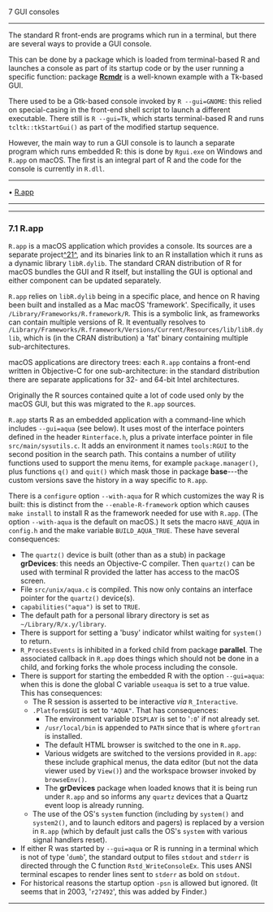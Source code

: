 7 GUI consoles

---

The standard R front-ends are programs which run in a terminal, but
there are several ways to provide a GUI console.

This can be done by a package which is loaded from terminal-based R and
launches a console as part of its startup code or by the user running a
specific function: package
[**Rcmdr**](https://CRAN.R-project.org/package=Rcmdr) is a well-known
example with a Tk-based GUI.

There used to be a Gtk-based console invoked by `R --gui=GNOME`: this
relied on special-casing in the front-end shell script to launch a
different executable. There still is `R --gui=Tk`, which starts
terminal-based R and runs `tcltk::tkStartGui()` as part of the modified
startup sequence.

However, the main way to run a GUI console is to launch a separate
program which runs embedded R: this is done by `Rgui.exe` on Windows and
`R.app` on macOS. The first is an integral part of R and the code for
the console is currently in `R.dll`.

---

• [R.app](#R_002eapp)

---

---

### 7.1 R.app

`R.app` is a macOS application which provides a console. Its sources are
a separate project[^21^](#FOOT21), and its binaries link to an
R installation which it runs as a dynamic library `libR.dylib`.
The standard CRAN distribution of R for macOS bundles the GUI and R
itself, but installing the GUI is optional and either component can be
updated separately.

`R.app` relies on `libR.dylib` being in a specific place, and
hence on R having been built and installed as a Mac macOS 'framework'.
Specifically, it uses `/Library/Frameworks/R.framework/R`. This
is a symbolic link, as frameworks can contain multiple versions of R. It
eventually resolves to
`/Library/Frameworks/R.framework/Versions/Current/Resources/lib/libR.dylib`,
which is (in the CRAN distribution) a 'fat' binary containing multiple
sub-architectures.

macOS applications are directory trees: each `R.app` contains a
front-end written in Objective-C for one sub-architecture: in the
standard distribution there are separate applications for 32- and 64-bit
Intel architectures.

Originally the R sources contained quite a lot of code used only by the
macOS GUI, but this was migrated to the `R.app` sources.

`R.app` starts R as an embedded application with a command-line which
includes `--gui=aqua` (see below). It uses most of the
interface pointers defined in the header `Rinterface.h`, plus a
private interface pointer in file `src/main/sysutils.c`. It
adds an environment it names `tools:RGUI` to the second position in the
search path. This contains a number of utility functions used to support
the menu items, for example `package.manager()`, plus functions `q()`
and `quit()` which mask those in package **base**---the custom versions
save the history in a way specific to `R.app`.

There is a `configure` option `--with-aqua` for R which
customizes the way R is built: this is distinct from the
`--enable-R-framework` option which causes `make install` to
install R as the framework needed for use with `R.app`. (The option
`--with-aqua` is the default on macOS.) It sets the macro
`HAVE_AQUA` in `config.h` and the make variable
`BUILD_AQUA_TRUE`. These have several consequences:

- The `quartz()` device is built (other than as a stub) in package
  **grDevices**: this needs an Objective-C compiler. Then `quartz()`
  can be used with terminal R provided the latter has access to the
  macOS screen.
- File `src/unix/aqua.c` is compiled. This now only contains
  an interface pointer for the `quartz()` device(s).
- `capabilities("aqua")` is set to `TRUE`.
- The default path for a personal library directory is set as
  `~/Library/R/x.y/library`.
- There is support for setting a 'busy' indicator whilst waiting for
  `system()` to return.
- `R_ProcessEvents` is inhibited in a forked child from package
  **parallel**. The associated callback in `R.app` does things which
  should not be done in a child, and forking forks the whole process
  including the console.
- There is support for starting the embedded R with the option
  `--gui=aqua`: when this is done the global C variable
  `useaqua` is set to a true value. This has consequences:
  - The R session is asserted to be interactive _via_
    `R_Interactive`.
  - `.Platform$GUI` is set to `"AQUA"`. That has consequences:
    - The environment variable `DISPLAY` is set to '`:0`'
      if not already set.
    - `/usr/local/bin` is appended to `PATH` since that
      is where `gfortran` is installed.
    - The default HTML browser is switched to the one in `R.app`.
    - Various widgets are switched to the versions provided in
      `R.app`: these include graphical menus, the data editor (but
      not the data viewer used by `View()`) and the workspace
      browser invoked by `browseEnv()`.
    - The **grDevices** package when loaded knows that it is being
      run under `R.app` and so informs any `quartz` devices that a
      Quartz event loop is already running.
  - The use of the OS's `system` function (including by `system()`
    and `system2()`, and to launch editors and pagers) is replaced
    by a version in `R.app` (which by default just calls the OS's
    `system` with various signal handlers reset).
- If either R was started by `--gui=aqua` or R is running in
  a terminal which is not of type '`dumb`', the standard
  output to files `stdout` and `stderr` is directed
  through the C function `Rstd_WriteConsoleEx`. This uses ANSI
  terminal escapes to render lines sent to `stderr` as bold on
  `stdout`.
- For historical reasons the startup option `-psn` is allowed but
  ignored. (It seems that in 2003, '`r27492`', this was added
  by Finder.)

---
